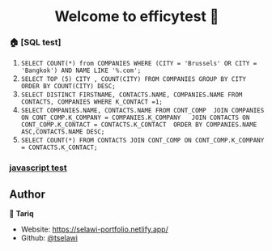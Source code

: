 <h1 align="center">Welcome to efficytest 👋</h1>

### 🏠 [SQL test]
1. `SELECT COUNT(*) from COMPANIES WHERE (CITY = 'Brussels' OR CITY = 'Bangkok') AND NAME LIKE '%.com';`
2. `SELECT TOP (5) CITY , COUNT(CITY) FROM COMPANIES GROUP BY CITY ORDER BY COUNT(CITY) DESC;`
3. `SELECT DISTINCT FIRSTNAME, CONTACTS.NAME, COMPANIES.NAME FROM CONTACTS, COMPANIES WHERE K_CONTACT =1;`
4. `SELECT COMPANIES.NAME, CONTACTS.NAME FROM CONT_COMP 
JOIN COMPANIES ON CONT_COMP.K_COMPANY = COMPANIES.K_COMPANY  
JOIN CONTACTS ON CONT_COMP.K_CONTACT = CONTACTS.K_CONTACT 
ORDER BY COMPANIES.NAME ASC,CONTACTS.NAME DESC;`
5. `SELECT COUNT(*) FROM CONTACTS JOIN CONT_COMP ON CONT_COMP.K_COMPANY = CONTACTS.K_CONTACT;`

### [javascript test](https://tselawi.github.io/Efficy_test/)

## Author

👤 **Tariq**

* Website: https://selawi-portfolio.netlify.app/
* Github: [@tselawi](https://github.com/tselawi)
